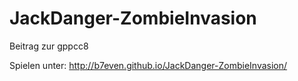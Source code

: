 # JackDanger-ZombieInvasion
Beitrag zur gppcc8

Spielen unter: http://b7even.github.io/JackDanger-ZombieInvasion/
